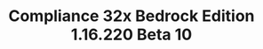 ---
title: Compliance 32x Bedrock Edition 1.16.220 Beta 10
permalink: /article/compliance32xBedrock/1.16.220/B10
comments: true
comments-id: 1.16.220-32x-Beta-10
header-img: article/compliance32xBedrock/1.16.220-B910.jpg

long_text: Hello everybody! Today we're bringing you a bit of a smaller update, but that is overshadowed by the significance of the changes and additions! On top of adding the spooky ravager, we've improved many commonly-seen textures, such as piglins, iron bars, purpur blocks or some mob effects. Additionally, we have finally fixed the incorrect scaling of the game mode switcher, a bug that was present in the pack since forever. And of course, our journey through Bedrock UI is still continuing.

main_changelog: data/changelog

download:
  - GitHub:
    - https://github.com/Compliance-Resource-Pack/Compliance-Bedrock-32x/releases/download/beta-10/Compliance-32x-Bedrock-Beta-10.mcpack

---